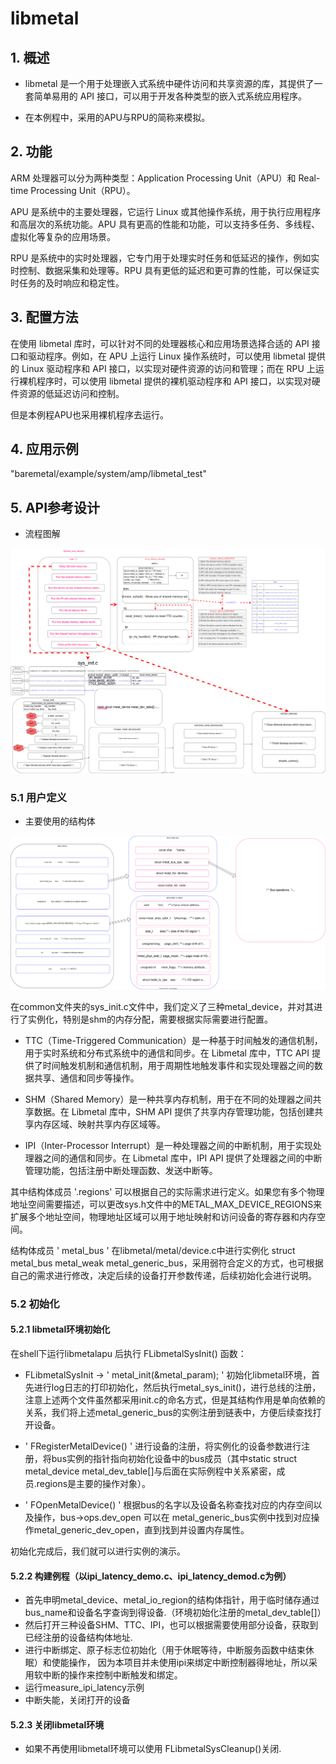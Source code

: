 # libmetal 

## 1. 概述

- libmetal 是一个用于处理嵌入式系统中硬件访问和共享资源的库，其提供了一套简单易用的 API 接口，可以用于开发各种类型的嵌入式系统应用程序。

- 在本例程中，采用的APU与RPU的简称来模拟。

## 2. 功能

ARM 处理器可以分为两种类型：Application Processing Unit（APU）和 Real-time Processing Unit（RPU）。

APU 是系统中的主要处理器，它运行 Linux 或其他操作系统，用于执行应用程序和高层次的系统功能。APU 具有更高的性能和功能，可以支持多任务、多线程、虚拟化等复杂的应用场景。

RPU 是系统中的实时处理器，它专门用于处理实时任务和低延迟的操作，例如实时控制、数据采集和处理等。RPU 具有更低的延迟和更可靠的性能，可以保证实时任务的及时响应和稳定性。

## 3. 配置方法

在使用 libmetal 库时，可以针对不同的处理器核心和应用场景选择合适的 API 接口和驱动程序。例如，在 APU 上运行 Linux 操作系统时，可以使用 libmetal 提供的 Linux 驱动程序和 API 接口，以实现对硬件资源的访问和管理；而在 RPU 上运行裸机程序时，可以使用 libmetal 提供的裸机驱动程序和 API 接口，以实现对硬件资源的低延迟访问和控制。

但是本例程APU也采用裸机程序去运行。

## 4. 应用示例

"baremetal/example/system/amp/libmetal_test"

## 5. API参考设计

- 流程图解

![流程图解](./libmetal.svg)

### 5.1 用户定义

- 主要使用的结构体

![主要使用的结构体](./libmetal_struct.svg)

在common文件夹的sys_init.c文件中，我们定义了三种metal_device，并对其进行了实例化，特别是shm的内存分配，需要根据实际需要进行配置。

- TTC（Time-Triggered Communication）是一种基于时间触发的通信机制，用于实时系统和分布式系统中的通信和同步。在 Libmetal 库中，TTC API 提供了时间触发机制和通信机制，用于周期性地触发事件和实现处理器之间的数据共享、通信和同步等操作。

- SHM（Shared Memory）是一种共享内存机制，用于在不同的处理器之间共享数据。在 Libmetal 库中，SHM API 提供了共享内存管理功能，包括创建共享内存区域、映射共享内存区域等。

- IPI（Inter-Processor Interrupt）是一种处理器之间的中断机制，用于实现处理器之间的通信和同步。在 Libmetal 库中，IPI API 提供了处理器之间的中断管理功能，包括注册中断处理函数、发送中断等。

其中结构体成员 '.regions' 可以根据自己的实际需求进行定义。如果您有多个物理地址空间需要描述，可以更改sys.h文件中的METAL_MAX_DEVICE_REGIONS来扩展多个地址空间，物理地址区域可以用于地址映射和访问设备的寄存器和内存空间。

结构体成员 ' metal_bus ' 在libmetal/metal/device.c中进行实例化 struct metal_bus metal_weak metal_generic_bus，采用弱符合定义的方式，也可根据自己的需求进行修改，决定后续的设备打开参数传递，后续初始化会进行说明。

### 5.2 初始化

#### 5.2.1 libmetal环境初始化

在shell下运行libmetalapu 后执行 FLibmetalSysInit() 函数：

- FLibmetalSysInit -> ' metal_init(&metal_param); ' 初始化libmetal环境，首先进行log日志的打印初始化，然后执行metal_sys_init()，进行总线的注册，注意上述两个文件虽然都采用init.c的命名方式，但是其结构作用是单向依赖的关系，我们将上述metal_generic_bus的实例注册到链表中，方便后续查找打开设备。

- ' FRegisterMetalDevice() ' 进行设备的注册，将实例化的设备参数进行注册，将bus实例的指针指向初始化设备中的bus成员（其中static struct metal_device metal_dev_table[]与后面在实际例程中关系紧密，成员.regions是主要的操作对象）。

- ' FOpenMetalDevice() ' 根据bus的名字以及设备名称查找对应的内存空间以及操作，bus->ops.dev_open 可以在 metal_generic_bus实例中找到对应操作metal_generic_dev_open，直到找到并设置内存属性。

初始化完成后，我们就可以进行实例的演示。

#### 5.2.2 构建例程（以ipi_latency_demo.c、ipi_latency_demod.c为例）

- 首先申明metal_device、metal_io_region的结构体指针，用于临时储存通过bus_name和设备名字查询到得设备.（环境初始化注册的metal_dev_table[]）
- 然后打开三种设备SHM、TTC、IPI，也可以根据需要使用部分设备，获取到已经注册的设备结构体地址.
- 进行中断绑定、原子标志位初始化（用于休眠等待，中断服务函数中结束休眠）和使能操作， 因为本项目并未使用ipi来绑定中断控制器得地址，所以采用软中断的操作来控制中断触发和绑定。
- 运行measure_ipi_latency示例
- 中断失能，关闭打开的设备

#### 5.2.3 关闭libmetal环境

- 如果不再使用libmetal环境可以使用 FLibmetalSysCleanup()关闭.